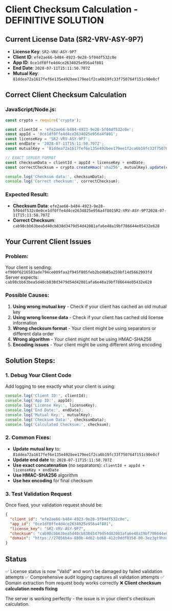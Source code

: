 # Client Checksum Calculation - DEFINITIVE SOLUTION

## Current License Data (SR2-VRV-ASY-9P7)
- **License Key**: `SR2-VRV-ASY-9P7`
- **Client ID**: `efe2ae66-b484-4923-9e28-5f04df532c0e`
- **App ID**: `0ce1df0ffe4d4ce2634025e956a4f801`
- **End Date**: `2028-07-11T15:11:50.707Z`
- **Mutual Key**: `81ddea72a1617fef6e135e492bee179ee1f2ca6b19fc33f750764f151c90e0cf`

## Correct Client Checksum Calculation

### JavaScript/Node.js:
```javascript
const crypto = require('crypto');

const clientId = 'efe2ae66-b484-4923-9e28-5f04df532c0e';
const appId = '0ce1df0ffe4d4ce2634025e956a4f801';
const licenseKey = 'SR2-VRV-ASY-9P7';
const endDate = '2028-07-11T15:11:50.707Z';
const mutualKey = '81ddea72a1617fef6e135e492bee179ee1f2ca6b19fc33f750764f151c90e0cf';

// EXACT SERVER FORMAT
const checksumData = clientId + appId + licenseKey + endDate;
const correctChecksum = crypto.createHmac('sha256', mutualKey).update(checksumData).digest('hex');

console.log('Checksum data:', checksumData);
console.log('Correct checksum:', correctChecksum);
```

### Expected Result:
- **Checksum Data**: `efe2ae66-b484-4923-9e28-5f04df532c0e0ce1df0ffe4d4ce2634025e956a4f801SR2-VRV-ASY-9P72028-07-11T15:11:50.707Z`
- **Correct Checksum**: `cab98cbb63bea5d40cb838d3479d54d42081afa6e48a19bf786644e05432e628`

## Your Current Client Issues

### Problem:
Your client is sending: `ef900f6216583ade794ce009faa2f945f805feb2bd4b85a259bf14d5662993fd`
Server expects: `cab98cbb63bea5d40cb838d3479d54d42081afa6e48a19bf786644e05432e628`

### Possible Causes:
1. **Using wrong mutual key** - Check if your client has cached an old mutual key
2. **Using wrong license data** - Check if your client has cached old license information
3. **Wrong checksum format** - Your client might be using separators or different data order
4. **Wrong algorithm** - Your client might not be using HMAC-SHA256
5. **Encoding issues** - Your client might be using different string encoding

## Solution Steps:

### 1. Debug Your Client Code
Add logging to see exactly what your client is using:
```javascript
console.log('Client ID:', clientId);
console.log('App ID:', appId);
console.log('License Key:', licenseKey);
console.log('End Date:', endDate);
console.log('Mutual Key:', mutualKey);
console.log('Checksum Data:', checksumData);
console.log('Calculated Checksum:', checksum);
```

### 2. Common Fixes:
- **Update mutual key** to: `81ddea72a1617fef6e135e492bee179ee1f2ca6b19fc33f750764f151c90e0cf`
- **Update end date** to: `2028-07-11T15:11:50.707Z`
- **Use exact concatenation** (no separators): `clientId + appId + licenseKey + endDate`
- **Use HMAC-SHA256** algorithm
- **Use hex encoding** for final checksum

### 3. Test Validation Request
Once fixed, your validation request should be:
```json
{
  "client_id": "efe2ae66-b484-4923-9e28-5f04df532c0e",
  "app_id": "0ce1df0ffe4d4ce2634025e956a4f801",
  "license_key": "SR2-VRV-ASY-9P7",
  "checksum": "cab98cbb63bea5d40cb838d3479d54d42081afa6e48a19bf786644e05432e628",
  "domain": "https://27056b4a-880b-4d62-bd68-412c0ddf0358-00-3ez3gt9hnutqn.kirk.replit.dev"
}
```

## Status
✅ License status is now "Valid" and won't be damaged by failed validation attempts
✅ Comprehensive audit logging captures all validation attempts
✅ Domain extraction from request body works correctly
❌ **Client checksum calculation needs fixing**

The server is working perfectly - the issue is in your client's checksum calculation.
